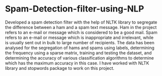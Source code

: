# Spam-Detection-filter-using-NLP
Developed a spam detection filter with the help of NLTK library to segregate the difference between a ham and a spam text message. Ham in the project refers to an e-mail or message which is
considered to be a good mail. Spam refers to an e-mail or message which is inappropriate and irrelevant,
while is usually sent out in bulk to large number of recipients. The data has been analysed for the
segregation of hams and spams using labels, determining the frequency using a sparse matrix, training and
testing the dataset, and determining the accuracy of various classification algorithms to determine which
has the maximum accuracy in this case. I have worked with NLTK library and stopwords package to
work on this project.
